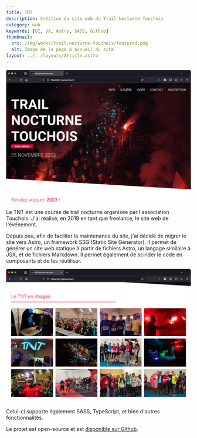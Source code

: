 ```yaml
---
title: TNT
description: Création du site web du Trail Nocturne Touchois
category: web
keywords: [UI, UX, Astro, SASS, Github]
thumbnail:
  src: /img/works/trail-nocturne-touchois/featured.png
  alt: Image de la page d'accueil du site
layout: ../../layouts/Article.astro
---
```


![Image de la page d'accueil du site](../../assets/works/trail-nocturne-touchois/01.png)

Le TNT est une course de trail nocturne organisée par l'association Touchois. J'ai réalisé, en 2019 en tant que freelance, le site web de l'événement.

Depuis peu, afin de faciliter la maintenance du site, j'ai décidé de migrer le site vers Astro, un framework SSG (Static Site Generator). Il permet de générer un site web statique à partir de fichiers Astro, un langage similaire à JSX, et de fichiers Markdown. Il permet également de scinder le code en composants et de les réutiliser.

![Image du site](../../assets/works/trail-nocturne-touchois/02.png)

Celui-ci supporte également SASS, TypeScript, et bien d'autres fonctionnalités.

Le projet est open-source et est [disponible sur Github](https://github.com/baptistejouin/trail-nocturne-touchois).
